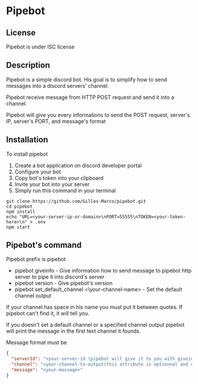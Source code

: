 # Pipebot

## License

Pipebot is under ISC license

## Description

Pipebot is a simple discord bot. His goal is to simplify how to send messages into a discord servers' channel.

Pipebot receive message from HTTP POST request and send it into a channel.

Pipebot will give you every informations to send the POST request, server's IP, server's PORT, and message's format

## Installation

To install pipebot

1. Create a bot application on discord developer portal
2. Configure your bot
3. Copy bot's token into your clipboard
4. Invite your bot into your server
5. Simply run this command in your terminal

```
git clone https://github.com/Gilles-Marco/pipebot.git
cd pipebot
npm install
echo "URL=<your-server-ip-or-domain>\nPORT=55555\nTOKEN=<your-token-here>\n" > .env
npm start
```

## Pipebot's command

Pipebot prefix is pipebot

- pipebot giveinfo - Give information how to send message to pipebot http server to pipe it into discord's server
- pipebot version - Give pipebot's version
- pipebot set_default_channel <\your-channel-name> - Set the default channel output

If your channel has space in his name you must put it between quotes. If pipebot can't find it, it will tell you.

If you doesn't set a default channel or a specified channel output pipebot will print the message in the first text channel it founds.

Message format must be

```json
{
  "serverId": "<your-server-id (pipebot will give it to you with giveinfo command)>",
  "channel": "<your-channel-to-output(this attribute is optionnal and can be forgotten)>",
  "message": "<your-message>"
}
```
